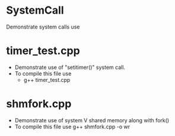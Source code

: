 # SystemCall
Demonstrate system calls use

# timer_test.cpp
  - Demonstrate use of "setitimer()" system call.
  - To compile this file use 
    * g++ timer_test.cpp
    
# shmfork.cpp 
  - Demonstrate use of system V shared memory along with fork()
  - To compile this file use 
    g++ shmfork.cpp -o wr
